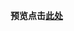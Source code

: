 **预览点击[此处](https://rawcdn.githack.com/DukeLuo/TW2019/37dbda7644fe05bfcb96f4fac13481ff33cf5b48/week02/task03/index.html)**
